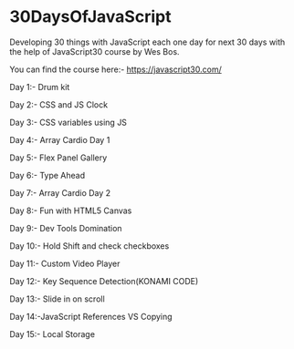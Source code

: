 # 30DaysOfJavaScript

Developing 30 things with JavaScript each one day for next 30 days with the help of JavaScript30 course by Wes Bos.

You can find the course here:- https://javascript30.com/

Day 1:- Drum kit

Day 2:- CSS and JS Clock

Day 3:- CSS variables using JS

Day 4:- Array Cardio Day 1

Day 5:- Flex Panel Gallery

Day 6:- Type Ahead

Day 7:- Array Cardio Day 2

Day 8:- Fun with HTML5 Canvas

Day 9:- Dev Tools Domination

Day 10:- Hold Shift and check checkboxes

Day 11:- Custom Video Player

Day 12:- Key Sequence Detection(KONAMI CODE)

Day 13:- Slide in on scroll

Day 14:-JavaScript References VS Copying

Day 15:- Local Storage
